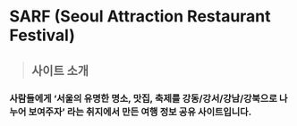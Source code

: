 # SARF (Seoul Attraction Restaurant Festival)

> ## 사이트 소개
### 사람들에게 ‘서울의 유명한 명소, 맛집, 축제를 강동/강서/강남/강북으로 나누어 보여주자’ 라는 취지에서 만든 여행 정보 공유 사이트입니다. 
